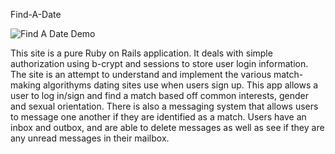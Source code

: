 Find-A-Date

![Find A Date Demo](/app/assets/images/findadate.gif)


This site is a pure Ruby on Rails application. It deals with simple authorization using b-crypt and sessions to store user login information.
The site is an attempt to understand and implement the various match-making algorithyms dating sites use when users sign up. This app allows a user to log in/sign and find a match based off common interests, gender and sexual orientation. There is also a messaging system that allows users to message one another if they are identified as a match. Users have an inbox and outbox, and are able to delete messages as well as see if they are any unread messages in their mailbox.
